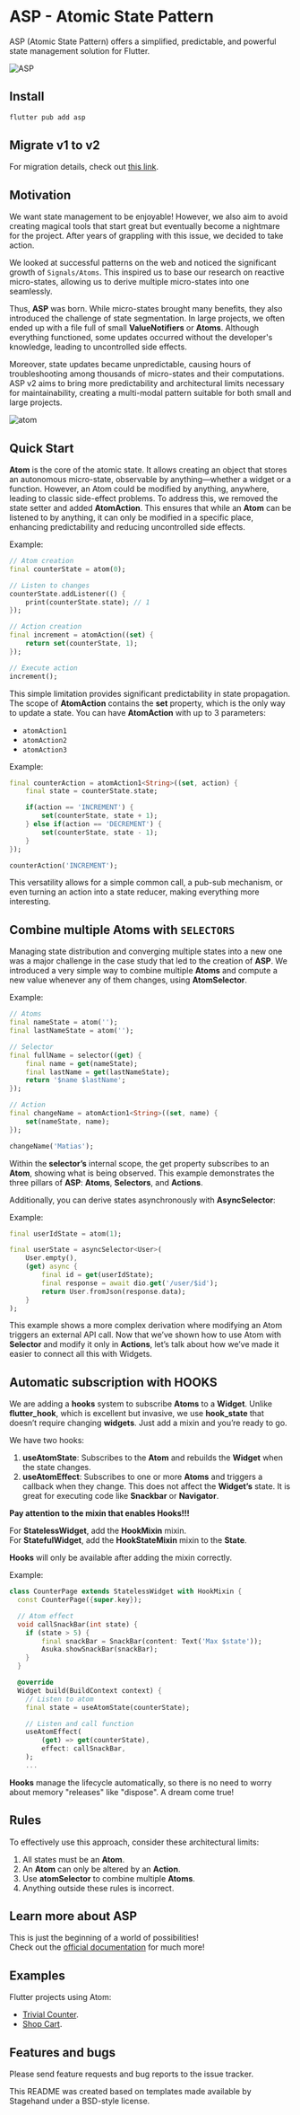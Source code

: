 
# ASP - Atomic State Pattern

ASP (Atomic State Pattern) offers a simplified, predictable, and powerful state management solution for Flutter.

![ASP](/assets/ASP.png)

## Install

```sh
flutter pub add asp
```

## Migrate v1 to v2

For migration details, check out [this link](https://asp.flutterando.com.br).

## Motivation

We want state management to be enjoyable! However, we also aim to avoid creating magical tools that start great but eventually become a nightmare for the project. After years of grappling with this issue, we decided to take action.

We looked at successful patterns on the web and noticed the significant growth of `Signals/Atoms`. This inspired us to base our research on reactive micro-states, allowing us to derive multiple micro-states into one seamlessly.

Thus, **ASP** was born. While micro-states brought many benefits, they also introduced the challenge of state segmentation. In large projects, we often ended up with a file full of small **ValueNotifiers** or **Atoms**. Although everything functioned, some updates occurred without the developer's knowledge, leading to uncontrolled side effects.

Moreover, state updates became unpredictable, causing hours of troubleshooting among thousands of micro-states and their computations. ASP v2 aims to bring more predictability and architectural limits necessary for maintainability, creating a multi-modal pattern suitable for both small and large projects.

![atom](/assets/atom.png)

## Quick Start

**Atom** is the core of the atomic state. It allows creating an object that stores an autonomous micro-state, observable by anything—whether a widget or a function. However, an Atom could be modified by anything, anywhere, leading to classic side-effect problems. To address this, we removed the state setter and added **AtomAction**. This ensures that while an **Atom** can be listened to by anything, it can only be modified in a specific place, enhancing predictability and reducing uncontrolled side effects.

Example:
```dart
// Atom creation
final counterState = atom(0);

// Listen to changes
counterState.addListener(() {
    print(counterState.state); // 1
});

// Action creation
final increment = atomAction((set) {
    return set(counterState, 1);
});

// Execute action
increment();
```

This simple limitation provides significant predictability in state propagation. The scope of **AtomAction** contains the **set** property, which is the only way to update a state. You can have **AtomAction** with up to 3 parameters:
- `atomAction1`
- `atomAction2`
- `atomAction3`

Example:
```dart
final counterAction = atomAction1<String>((set, action) {
    final state = counterState.state;

    if(action == 'INCREMENT') {
        set(counterState, state + 1);
    } else if(action == 'DECREMENT') {
        set(counterState, state - 1);
    }
});

counterAction('INCREMENT');
```

This versatility allows for a simple common call, a pub-sub mechanism, or even turning an action into a state reducer, making everything more interesting.

## Combine multiple Atoms with `SELECTORS`

Managing state distribution and converging multiple states into a new one was a major challenge in the case study that led to the creation of **ASP**. We introduced a very simple way to combine multiple **Atoms** and compute a new value whenever any of them changes, using **AtomSelector**.

Example:
```dart
// Atoms
final nameState = atom('');
final lastNameState = atom('');

// Selector
final fullName = selector((get) {
    final name = get(nameState);
    final lastName = get(lastNameState);
    return '$name $lastName';
});

// Action
final changeName = atomAction1<String>((set, name) {
    set(nameState, name);
});

changeName('Matias');
```

Within the **selector’s** internal scope, the get property subscribes to an **Atom**, showing what is being observed. This example demonstrates the three pillars of **ASP**: **Atoms**, **Selectors**, and **Actions**.

Additionally, you can derive states asynchronously with **AsyncSelector**:

Example:
```dart
final userIdState = atom(1);

final userState = asyncSelector<User>(
    User.empty(),
    (get) async {
        final id = get(userIdState);
        final response = await dio.get('/user/$id');
        return User.fromJson(response.data);
    }
);
```

This example shows a more complex derivation where modifying an Atom triggers an external API call. Now that we’ve shown how to use Atom with **Selector** and modify it only in **Actions**, let’s talk about how we’ve made it easier to connect all this with Widgets.

## Automatic subscription with **HOOKS**

We are adding a **hooks** system to subscribe **Atoms** to a **Widget**. Unlike **flutter_hook**, which is excellent but invasive, we use **hook_state** that doesn’t require changing **widgets**. Just add a mixin and you’re ready to go.

We have two hooks:
1. **useAtomState**: Subscribes to the **Atom** and rebuilds the **Widget** when the state changes.
2. **useAtomEffect**: Subscribes to one or more **Atoms** and triggers a callback when they change. This does not affect the **Widget’s** state. It is great for executing code like **Snackbar** or **Navigator**.

**Pay attention to the mixin that enables Hooks!!!**

For **StatelessWidget**, add the **HookMixin** mixin.<br>
For **StatefulWidget**, add the **HookStateMixin** mixin to the **State**.<br>

**Hooks** will only be available after adding the mixin correctly.

Example:
```dart
class CounterPage extends StatelessWidget with HookMixin {
  const CounterPage({super.key});

  // Atom effect
  void callSnackBar(int state) {
    if (state > 5) {
        final snackBar = SnackBar(content: Text('Max $state'));
        Asuka.showSnackBar(snackBar);
    }
  }

  @override
  Widget build(BuildContext context) {
    // Listen to atom
    final state = useAtomState(counterState);

    // Listen and call function
    useAtomEffect(
        (get) => get(counterState),
        effect: callSnackBar,
    );
    ...
```

**Hooks** manage the lifecycle automatically, so there is no need to worry about memory "releases" like "dispose". A dream come true!

## Rules

To effectively use this approach, consider these architectural limits:

1. All states must be an **Atom**.
2. An **Atom** can only be altered by an **Action**.
3. Use **atomSelector** to combine multiple **Atoms**.
4. Anything outside these rules is incorrect.

## Learn more about ASP

This is just the beginning of a world of possibilities!<br>
Check out the [official documentation](https://asp.flutterando.com.br) for much more!

## Examples

Flutter projects using Atom:

- [Trivial Counter](https://github.com/Flutterando/asp/tree/main/example/trivial_counter).
- [Shop Cart](https://github.com/Flutterando/asp/tree/main/example/shop_cart).

## Features and bugs

Please send feature requests and bug reports to the issue tracker.

This README was created based on templates made available by Stagehand under a BSD-style license.
